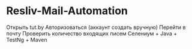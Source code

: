 # Resliv-Mail-Automation

 Открыть tut.by
 Авторизоваться (аккаунт создать вручную)
 Перейти в почту
 Проверить количество входящих писем
 Селениум + Java + TestNg + Maven
